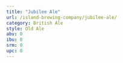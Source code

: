 ```yaml
---
title: "Jubilee Ale"
url: /island-brewing-company/jubilee-ale/
category: British Ale
style: Old Ale
abv: 0
ibu: 0
srm: 0
upc: 0
---
```


